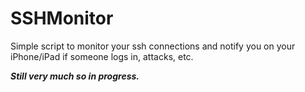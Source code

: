SSHMonitor
==========

Simple script to monitor your ssh connections and notify you on your iPhone/iPad if someone logs in, attacks, etc.

***Still very much so in progress.***
